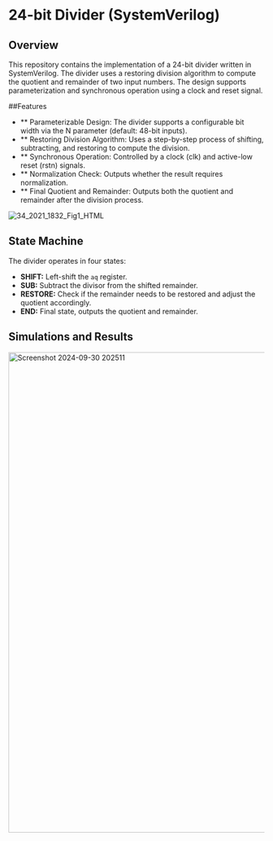 # 24-bit Divider (SystemVerilog)

## Overview

This repository contains the implementation of a 24-bit divider written in SystemVerilog. The divider uses a restoring division algorithm to compute the quotient and remainder of two input numbers. The design supports parameterization and synchronous operation using a clock and reset signal.

##Features

- ** Parameterizable Design: The divider supports a configurable bit width via the N parameter (default: 48-bit inputs).
- ** Restoring Division Algorithm: Uses a step-by-step process of shifting, subtracting, and restoring to compute the division.
- ** Synchronous Operation: Controlled by a clock (clk) and active-low reset (rstn) signals.
- ** Normalization Check: Outputs whether the result requires normalization.
- ** Final Quotient and Remainder: Outputs both the quotient and remainder after the division process.

![34_2021_1832_Fig1_HTML](https://github.com/user-attachments/assets/89c92fa2-7087-420a-8b74-7ad6a9fb885a)

## State Machine

The divider operates in four states:

- **SHIFT:** Left-shift the `aq` register.
- **SUB:** Subtract the divisor from the shifted remainder.
- **RESTORE:** Check if the remainder needs to be restored and adjust the quotient accordingly.
- **END:** Final state, outputs the quotient and remainder.

## Simulations and Results

<img width="944" alt="Screenshot 2024-09-30 202511" src="https://github.com/user-attachments/assets/5296c7fd-d624-484e-a9e0-8170a9414f47">

